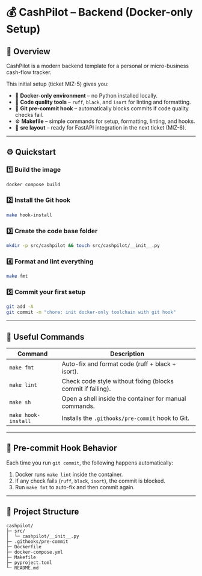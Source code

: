 # 💰 CashPilot – Backend (Docker-only Setup)

## 🧭 Overview
CashPilot is a modern backend template for a personal or micro-business cash-flow tracker.

This initial setup (ticket MIZ-5) gives you:
- 🐳 **Docker-only environment** – no Python installed locally.
- 🧹 **Code quality tools** – `ruff`, `black`, and `isort` for linting and formatting.
- 🚫 **Git pre-commit hook** – automatically blocks commits if code quality checks fail.
- ⚙️ **Makefile** – simple commands for setup, formatting, linting, and hooks.
- 🧩 **src layout** – ready for FastAPI integration in the next ticket (MIZ-6).

---

## ⚙️ Quickstart

### 1️⃣ Build the image
```bash
docker compose build
```

### 2️⃣ Install the Git hook
```bash
make hook-install
```

### 3️⃣ Create the code base folder
```bash
mkdir -p src/cashpilot && touch src/cashpilot/__init__.py
```

### 4️⃣ Format and lint everything
```bash
make fmt
```

### 5️⃣ Commit your first setup
```bash
git add -A
git commit -m "chore: init docker-only toolchain with git hook"
```

---

## 🧪 Useful Commands

| Command | Description |
|----------|-------------|
| `make fmt` | Auto-fix and format code (ruff + black + isort). |
| `make lint` | Check code style without fixing (blocks commit if failing). |
| `make sh` | Open a shell inside the container for manual commands. |
| `make hook-install` | Installs the `.githooks/pre-commit` hook to Git. |

---

## 🚦 Pre-commit Hook Behavior
Each time you run `git commit`, the following happens automatically:

1. Docker runs `make lint` inside the container.  
2. If any check fails (`ruff`, `black`, `isort`), the commit is blocked.  
3. Run `make fmt` to auto-fix and then commit again.

---

## 🧱 Project Structure
```
cashpilot/
├─ src/
│  └─ cashpilot/__init__.py
├─ .githooks/pre-commit
├─ Dockerfile
├─ docker-compose.yml
├─ Makefile
├─ pyproject.toml
└─ README.md
```
